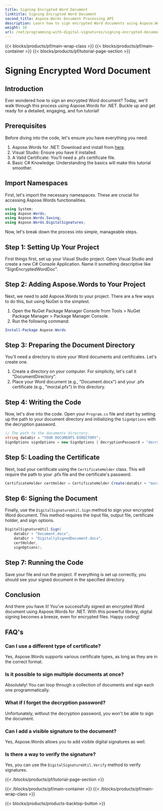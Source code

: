 ```yaml
---
title: Signing Encrypted Word Document
linktitle: Signing Encrypted Word Document
second_title: Aspose.Words Document Processing API
description: Learn how to sign encrypted Word documents using Aspose.Words for .NET with this detailed, step-by-step guide. Perfect for developers.
weight: 10
url: /net/programming-with-digital-signatures/signing-encrypted-document/
---
```


{{< blocks/products/pf/main-wrap-class >}}
{{< blocks/products/pf/main-container >}}
{{< blocks/products/pf/tutorial-page-section >}}

# Signing Encrypted Word Document

## Introduction

Ever wondered how to sign an encrypted Word document? Today, we'll walk through this process using Aspose.Words for .NET. Buckle up and get ready for a detailed, engaging, and fun tutorial!

## Prerequisites

Before diving into the code, let's ensure you have everything you need:

1. Aspose.Words for .NET: Download and install from [here](https://releases.aspose.com/words/net/).
2. Visual Studio: Ensure you have it installed.
3. A Valid Certificate: You'll need a .pfx certificate file.
4. Basic C# Knowledge: Understanding the basics will make this tutorial smoother.

## Import Namespaces

First, let's import the necessary namespaces. These are crucial for accessing Aspose.Words functionalities.

```csharp
using System;
using Aspose.Words;
using Aspose.Words.Saving;
using Aspose.Words.DigitalSignatures;
```

Now, let's break down the process into simple, manageable steps.

## Step 1: Setting Up Your Project

First things first, set up your Visual Studio project. Open Visual Studio and create a new C# Console Application. Name it something descriptive like "SignEncryptedWordDoc".

## Step 2: Adding Aspose.Words to Your Project

Next, we need to add Aspose.Words to your project. There are a few ways to do this, but using NuGet is the simplest. 

1. Open the NuGet Package Manager Console from Tools > NuGet Package Manager > Package Manager Console.
2. Run the following command:

```powershell
Install-Package Aspose.Words
```

## Step 3: Preparing the Document Directory

You'll need a directory to store your Word documents and certificates. Let's create one.

1. Create a directory on your computer. For simplicity, let's call it "DocumentDirectory".
2. Place your Word document (e.g., "Document.docx") and your .pfx certificate (e.g., "morzal.pfx") in this directory.

## Step 4: Writing the Code

Now, let's dive into the code. Open your `Program.cs` file and start by setting up the path to your document directory and initializing the `SignOptions` with the decryption password.

```csharp
// The path to the documents directory.
string dataDir = "YOUR DOCUMENTS DIRECTORY";
SignOptions signOptions = new SignOptions { DecryptionPassword = "decryptionPassword" };
```

## Step 5: Loading the Certificate

Next, load your certificate using the `CertificateHolder` class. This will require the path to your .pfx file and the certificate's password.

```csharp
CertificateHolder certHolder = CertificateHolder.Create(dataDir + "morzal.pfx", "aw");
```

## Step 6: Signing the Document

Finally, use the `DigitalSignatureUtil.Sign` method to sign your encrypted Word document. This method requires the input file, output file, certificate holder, and sign options.

```csharp
DigitalSignatureUtil.Sign(
    dataDir + "Document.docx",
    dataDir + "DigitallySignedDocument.docx",
    certHolder,
    signOptions);
```

## Step 7: Running the Code

Save your file and run the project. If everything is set up correctly, you should see your signed document in the specified directory.

## Conclusion

And there you have it! You've successfully signed an encrypted Word document using Aspose.Words for .NET. With this powerful library, digital signing becomes a breeze, even for encrypted files. Happy coding!

## FAQ's

### Can I use a different type of certificate?
Yes, Aspose.Words supports various certificate types, as long as they are in the correct format.

### Is it possible to sign multiple documents at once?
Absolutely! You can loop through a collection of documents and sign each one programmatically.

### What if I forget the decryption password?
Unfortunately, without the decryption password, you won't be able to sign the document.

### Can I add a visible signature to the document?
Yes, Aspose.Words allows you to add visible digital signatures as well.

### Is there a way to verify the signature?
Yes, you can use the `DigitalSignatureUtil.Verify` method to verify signatures.

{{< /blocks/products/pf/tutorial-page-section >}}

{{< /blocks/products/pf/main-container >}}
{{< /blocks/products/pf/main-wrap-class >}}

{{< blocks/products/products-backtop-button >}}

